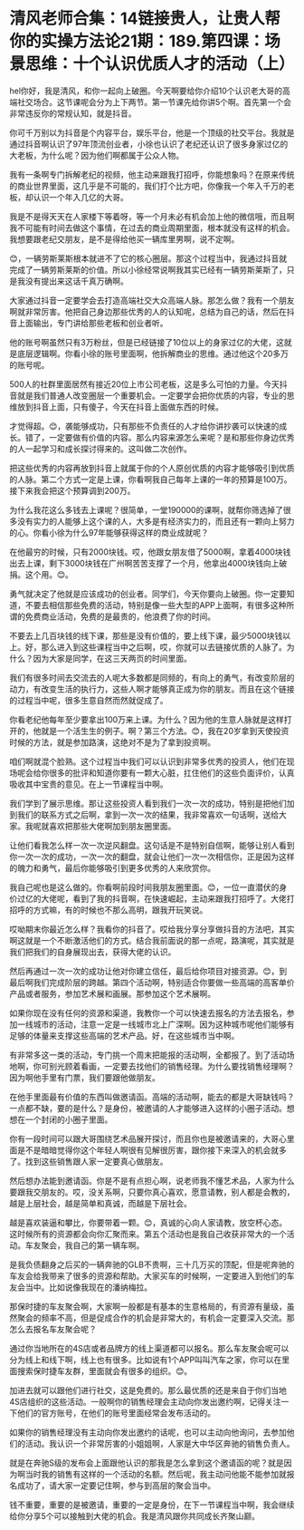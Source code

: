 # 清风老师合集：14链接贵人，让贵人帮你的实操方法论21期：189.第四课：场景思维：十个认识优质人才的活动（上）

hel你好，我是清风，和你一起向上破圈。今天啊要给你介绍10个认识老大哥的高端社交场合。这节课呢会分为上下两节。第一节课先给你讲5个啊。首先第一个会非常违反你的常规认知，就是抖音。

你可千万别以为抖音是个内容平台，娱乐平台，他是一个顶级的社交平台。我就是通过抖音啊认识了97年顶流创业者，小徐也认识了老纪还认识了很多身家过亿的大老板，为什么呢？因为他们啊都属于公众人物。

我有一条啊专门拆解老纪的视频，他主动来跟我打招呼，你能想象吗？在原来传统的商业世界里面，这几乎是不可能的，我们打个比方吧，你像我一个年入千万的老板，却认识一个年入几亿的大哥。

我是不是得天天在人家楼下等着呀，等一个月未必有机会加上他的微信哦，而且啊我不可能有时间去做这个事情，在过去的商业周期里面，根本就没有这样的机会。我想要跟老纪交朋友，是不是得给他买一辆库里男啊，说不定啊。

😊，一辆劳斯莱斯根本就进不了它的核心圈层。那这个过程当中，我通过抖音就完成了一辆劳斯莱斯的价值。所以小徐经常说啊我其实已经有一辆劳斯莱斯了，只是我没有提出来这话千真万确啊。

大家通过抖音一定要学会去打造高端社交大众高端人脉。那怎么做？我有一个朋友啊就非常厉害。他把自己身边那些优秀的人的认知呢，总结为自己的话，然后在抖音上面输出，专门讲给那些老板和创业者听。

他的账号啊虽然只有3万粉丝，但是已经链接了10位以上的身家过亿的大佬，这就是底层逻辑啊。你看小徐的账号里面啊，他拆解商业的思维。通过他这个20多万的账号呢。

500人的社群里面居然有接近20位上市公司老板，这是多么可怕的力量。今天抖音就是我们普通人改变圈层一个重要机会。一定要学会把你优质的内容，专业的思维放到抖音上面，只有傻子，今天在抖音上面做东西的时候。

才觉得超。😊，袭能够成功，只有那些不负责任的人才给你讲抄袭可以快速的成长。错了，一定要做有价值的内容。那么内容来源怎么来呢？是和那些你身边优秀的人一起学习和成长探讨得来的。这叫做二次创作。

把这些优秀的内容再放到抖音上就属于你的个人原创优质的内容才能够吸引到优质的人脉。第二个方式一定是上课，你看啊我自己每年上课的一年的预算是100万。接下来我会把这个预算调到200万。

为什么我花这么多钱去上课呢？很简单，一堂190000的课啊，就帮你筛选掉了很多没有实力的人能够上这个课的人，大多是有经济实力的，而且还有一颗向上努力的心。你看小徐为什么97年能够获得这样的商业成就呢？

在他最穷的时候，只有2000块钱。哎，他跟女朋友借了5000啊，拿着4000块钱出去上课，剩下3000块钱在广州啊苦苦支撑了一个月，他拿出4000块钱向上破捐。这个用。😊。

勇气就决定了他就是应该成功的创业者。同学们，今天你要向上破圈。你一定要知道，不要去相信那些免费的活动，特别是像一些大型的APP上面啊，有很多这种所谓的免费商业活动，免费的是最贵的，他浪费了你的时间。

不要去上几百块钱的线下课，那些是没有价值的，要上线下课，最少5000块钱以上。好，那么进入到这些课程当中之后啊，哎，你就可以去链接优质的人脉了。为什么？因为大家是同学，在这三天两页的时间里面。

我们有很多时间去交流去的人呢大多数都是同频的，有向上的勇气，有改变阶层的动力，有改变生活的执行力，这些人啊才能够真正成为你的朋友。而且在这个链接的过程当中呢，很多生意自然而然就促成了。

你看老纪他每年至少要拿出100万来上课。为什么？因为他的生意人脉就是这样打开的，他就是一个活生生的例子。啊？第三个方法。😊，我在20岁拿到天使投资时候的方法，就是参加路演，这绝对不是为了拿到投资啊。

咱们啊就混个脸熟。这个过程当中我们可以认识到非常多优秀的投资人，他们在现场呢会给你很多的批评和知道你要有一颗大心脏，扛住他们的这些负面评价，认真吸收其中宝贵的意见。在上一节课程当中啊。

我们学到了展示思维。那让这些投资人看到我们一次一次的成功，特别是把他们加到我们的联系方式之后啊，拿到一次一次的结果，我非常喜欢一句话啊，送给大家。我呢就喜欢把那些大佬啊加到朋友圈里面。

让他们看我怎么样一次一次逆风翻盘。这句话是不是特别自信啊，能够让别人看到你一次一次的成功，一次一次的翻盘，就会让他们一次一次相信你，正是因为这样的魄力和勇气，最后你能够吸引到更多优秀的人来欣赏你。

我自己呢也是这么做的。你看啊前段时间我朋友圈里面。😊，一位一直潜伏的身价过亿的大佬呢，看到了我的抖音啊，在快速崛起，主动来跟我打招呼了。大佬打招呼的方式嘛，有的时候也不那么高明，跟我开玩笑说。

哎呦期末你最近怎么样？我看你的抖音了。哎给我分享分享做抖音的方法吧，其实啊这就是一个不断激活他们的方式。结合我前面说的那一点呢，路演呢，其实就是我们把我们的自身展现出去，获得大佬的认识。

然后再通过一次一次的成功让他对你建立信任，最后给你项目对接资源。😊，到最后啊我们完成阶层的跨越。第四个活动啊，特别适合你要做一些高端的高客单价产品或者服务，参加艺术展和画展。那参加这个艺术展啊。

如果你现在没有任何的资源和渠道，我教你一个可以快速去报名的方法去报名，参加一线城市的活动，注意一定是一线城市北上广深啊。因为这种城市呢他们能够有足够的体量来支撑这些高端的艺术产品。好，在这些城市当中啊。

有非常多这一类的活动，专门挑一个周末把能报的活动啊，全都报了。到了活动场地啊，你可别光顾着看画，一定要去找他们的销售经理。为什么要找销售经理啊？因为啊他手里有门票，我们要跟他做朋友。

在他手里面最有价值的东西叫做邀请函。高端的活动啊，能去的都是大哥缺钱吗？一点都不缺，要的是什么？是身份，被邀请的人才能够进入这样的小圈子活动。想想在一个封闭的小圈子里面。

你有一段时间可以跟大哥围绕艺术品展开探讨，而且你也是被邀请来的，大哥心里面是不是暗暗觉得你这个年轻人啊很有见解很厉害，跟你接下来深入的机会就多了。找到这些销售跟人家一定要真心做朋友。

然后想办法能到邀请函。你是不是有点担心啊，说老师我不懂艺术品，人家为什么要跟我交朋友的。哎，没关系啊，只要你真心喜欢，愿意请教，别人都是会教的，越是上层社会，越是简单和真诚，而越是下层社会。

越是喜欢装逼和攀比，你要带着一颗。😊，真诚的心向人家请教，放空杯心态。这时候所有的资源都会向你汇聚而来。第五个活动也是我自己收获非常大的一个活动。车友聚会，我自己的第一辆车啊。

是我负债翻身之后买的一辆奔驰的GLB不贵啊，三十几万买的顶配，但是呢奔驰的车友会给我带来了很多的资源和帮助。大家买车的时候啊，一定要进入到他们的车友会当中。比如说像我现在的潘纳梅拉。

那保时捷的车友聚会啊，大家啊一般都是有基本的生意格局的，有资源有量级，虽然聚会的频率不高，但是促成合作的机会是非常大的，有机会一定要深入交流。那怎么去报名车友聚会呢？

通过你当地所在的4S店或者品牌方的线上渠道都可以报名。那么车友聚会呢可以分为线上和线下啊，线上也有很多。比如说有1个APP叫叫汽车之家，你可以在里面搜索保时捷车友群，里面就会有很多的组织。😊。

加进去就可以跟他们进行社交，这是免费的。那么最优质的还是来自于你们当地4S店组织的这些活动。一般啊你的销售经理会主动向你发出邀约啊，记得关注一下他们的官方账号，在他们的账号里面经常会发布活动的。

如果你的销售经理没有主动向你发出邀约的话呢，也可以主动向他询问，去参加他们的活动。我认识一个非常厉害的小姐姐啊，人家是大中华区奔驰的销售负责人。

就是在奔驰S级的发布会上面跟他认识的那我是怎么拿到这个邀请函的呢？就是因为啊当时我的销售有这样的一个活动的名额。然后呢，我主动问他能不能参加就报名成功了，请大家一定要记住啊，参与到高层的聚会当中。

钱不重要，重要的是被邀请，重要的一定是身份，在下一节课程当中啊，我会继续给你分享5个可以接触到大佬的机会。我是清风跟你共同成长齐聚山巅。

